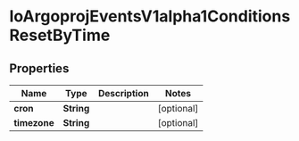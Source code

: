 

# IoArgoprojEventsV1alpha1ConditionsResetByTime


## Properties

Name | Type | Description | Notes
------------ | ------------- | ------------- | -------------
**cron** | **String** |  |  [optional]
**timezone** | **String** |  |  [optional]



